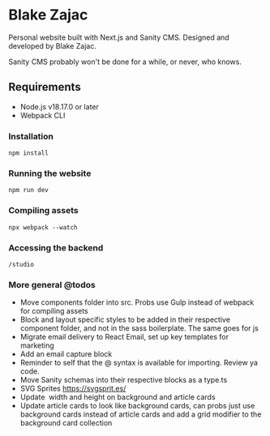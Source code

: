 # Blake Zajac

Personal website built with Next.js and Sanity CMS. Designed and developed by Blake Zajac.

Sanity CMS probably won't be done for a while, or never, who knows.

## Requirements

- Node.js v18.17.0 or later
- Webpack CLI

### Installation

```
npm install
```

### Running the website

```
npm run dev
```

### Compiling assets

```
npx webpack --watch
```

### Accessing the backend

```
/studio
```

### More general @todos

- Move components folder into src. Probs use Gulp instead of webpack for compiling assets
- Block and layout specific styles to be added in their respective component folder, and not in the sass boilerplate. The same goes for js
- Migrate email delivery to React Email, set up key templates for marketing
- Add an email capture block
- Reminder to self that the @ syntax is available for importing. Review ya code.
- Move Sanity schemas into their respective blocks as a type.ts
- SVG Sprites https://svgsprit.es/
- Update <Image /> width and height on background and article cards
- Update article cards to look like background cards, can probs just use background cards instead of article cards and add a grid modifier to the background card collection
